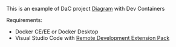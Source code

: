 This is an example of DaC project [Diagram](https://diagrams.mingrammer.com) with Dev Containers

Requirements:
- Docker CE/EE or Docker Desktop
- Visual Studio Code with [Remote Development Extension Pack](https://aka.ms/vscode-remote/download/extension)

